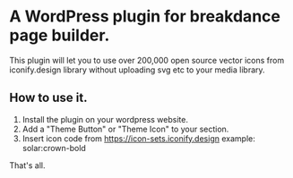 # A WordPress plugin for breakdance page builder.
This plugin will let you to use over 200,000 open source vector icons from iconify.design library without uploading svg etc to your media library.

## How to use it.

1. Install the plugin on your wordpress website.
2. Add a "Theme Button" or "Theme Icon" to your section.
3. Insert icon code from https://icon-sets.iconify.design example: solar:crown-bold

That's all.
